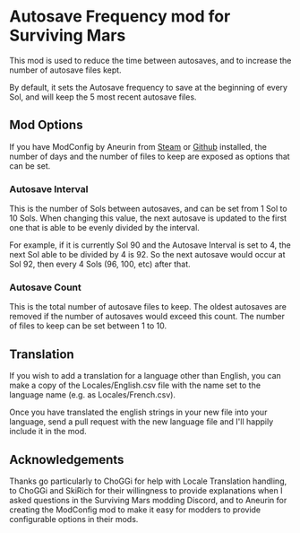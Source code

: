 # Autosave Frequency mod for Surviving Mars

This mod is used to reduce the time between autosaves, and to increase the number of autosave files kept.

By default, it sets the Autosave frequency to save at the beginning of every Sol, and will keep the 5 most recent autosave files.

## Mod Options

If you have ModConfig by Aneurin from [Steam](http://steamcommunity.com/sharedfiles/filedetails/?id=1340775972) or [Github](https://github.com/Aneurin/ModConfig) installed, the number of days and the number of files to keep are exposed as options that can be set.

### Autosave Interval

This is the number of Sols between autosaves, and can be set from 1 Sol to 10 Sols. When changing this value, the next autosave is updated to the first one that is able to be evenly divided by the interval.

For example, if it is currently Sol 90 and the Autosave Interval is set to 4, the next Sol able to be divided by 4 is 92. So the next autosave would occur at Sol 92, then every 4 Sols (96, 100, etc) after that.

### Autosave Count

This is the total number of autosave files to keep. The oldest autosaves are removed if the number of autosaves would exceed this count. The number of files to keep can be set between 1 to 10.

## Translation

If you wish to add a translation for a language other than English, you can make a copy of the Locales/English.csv file with the name set to the language name (e.g. as Locales/French.csv).

Once you have translated the english strings in your new file into your language, send a pull request with the new language file and I'll happily include it in the mod.

## Acknowledgements

Thanks go particularly to ChoGGi for help with Locale Translation handling, to ChoGGi and SkiRich for their willingness to provide explanations when I asked questions in the Surviving Mars modding Discord, and to Aneurin for creating the ModConfig mod to make it easy for modders to provide configurable options in their mods.